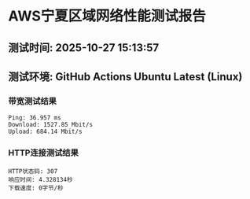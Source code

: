 # AWS宁夏区域网络性能测试报告
## 测试时间: 2025-10-27 15:13:57
## 测试环境: GitHub Actions Ubuntu Latest (Linux)

### 带宽测试结果
```
Ping: 36.957 ms
Download: 1527.85 Mbit/s
Upload: 684.14 Mbit/s
```

### HTTP连接测试结果
```
HTTP状态码: 307
响应时间: 4.328134秒
下载速度: 0字节/秒
```

